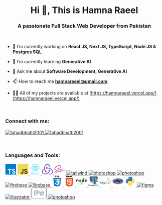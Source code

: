 <h1 align="center">Hi 👋, This is Hamna Raeel</h1>
<h3 align="center">A passionate Full Stack Web Developer from Pakistan</h3>
<br/>

- 🔭 I’m currently working on **React JS, Next JS, TypeScript, Node JS & Postgres SQL**

- 🌱 I’m currently learning **Generative AI**

- 💬 Ask me about **Software Development, Generative AI**

- 📫 How to reach me **hamnaraeel@gmail.com**

- 👨‍💻 All of my projects are available at [https://hamnaraeel.vercel.app/](https://hamnaraeel.vercel.app/)
<br/>
<h3 align="left">Connect with me:</h3>
<p align="left">
    <a href="https://linkedin.com/in/hamnaraeel" target="blank">
        <img align="center"
            src="https://raw.githubusercontent.com/rahuldkjain/github-profile-readme-generator/master/src/images/icons/Social/linked-in-alt.svg"
            alt="fahadbhatti2001" height="30" width="40" />
    </a>
    <a href="https://twitter.com/hamnaraeel" target="blank">
        <img align="center"
            src="https://raw.githubusercontent.com/rahuldkjain/github-profile-readme-generator/master/src/images/icons/Social/twitter.svg"
            alt="fahadbhatti2001" height="30" width="40" />
    </a>
</p>
<br/>
<h3 align="left">Languages and Tools:</h3>
<p align="left">
    <a bg href="https://www.typescriptlang.org/" target="_blank" rel="noreferrer">
        <img src="https://raw.githubusercontent.com/devicons/devicon/master/icons/typescript/typescript-original.svg"
            alt="typescript" width="35" height="35" />
    </a>
    <a href="https://developer.mozilla.org/en-US/docs/Web/JavaScript" target="_blank" rel="noreferrer">
        <img src="https://raw.githubusercontent.com/devicons/devicon/master/icons/javascript/javascript-original.svg"
            alt="javascript" width="35" height="35" />
    </a>
    <a href="https://reactjs.org/" target="_blank" rel="noreferrer">
        <img src="https://raw.githubusercontent.com/devicons/devicon/master/icons/react/react-original-wordmark.svg"
            alt="react" width="35" height="35" />
    </a>
    <a href="https://redux.js.org" target="_blank" rel="noreferrer">
        <img src="https://raw.githubusercontent.com/devicons/devicon/master/icons/redux/redux-original.svg" alt="redux"
            width="35" height="35" />
    </a>
    <a href="https://sass-lang.com" target="_blank" rel="noreferrer">
        <img src="https://raw.githubusercontent.com/devicons/devicon/master/icons/sass/sass-original.svg" alt="sass"
            width="35" height="35" />
    </a>
    <a href="https://tailwindcss.com/" target="_blank" rel="noreferrer">
        <img src="https://www.vectorlogo.zone/logos/tailwindcss/tailwindcss-icon.svg" alt="tailwind" width="35"
            height="35" />
    </a>
     <a href="https://ui.shadcn.com/" target="_blank" rel="noreferrer">
        <img src="https://ui.shadcn.com/apple-touch-icon.png"
            alt="photoshop" width="35" height="35" />
    </a>
     <a href="https://neon.tech/" target="_blank" rel="noreferrer">
        <img src="https://media.licdn.com/dms/image/D4E0BAQGvrlykNx9Xaw/company-logo_200_200/0/1684762073756/neondatabase_logo?e=2147483647&v=beta&t=nQe_W4vqJCk3X9dAHrsbkJWLJe2AurflTYwjd9WyrOo"
            alt="photoshop" width="35" height="35" />
    </a>
     <a href="https://vercel.com/" target="_blank" rel="noreferrer">
        <img src="https://assets.vercel.com/image/upload/front/favicon/vercel/180x180.png" alt="firebase" width="35" height="35" />
    </a>
    <a href="https://firebase.google.com/" target="_blank" rel="noreferrer">
        <img src="https://www.vectorlogo.zone/logos/firebase/firebase-icon.svg" alt="firebase" width="35" height="35" />
    </a>
    <a href="https://www.w3schools.com/css/" target="_blank" rel="noreferrer">
        <img src="https://raw.githubusercontent.com/devicons/devicon/master/icons/css3/css3-original-wordmark.svg"
            alt="css3" width="35" height="35" />
    </a>
    <a href="https://www.w3.org/html/" target="_blank" rel="noreferrer">
        <img src="https://raw.githubusercontent.com/devicons/devicon/master/icons/html5/html5-original-wordmark.svg"
            alt="html5" width="35" height="35" />
    </a>
    <a href="https://nodejs.org" target="_blank" rel="noreferrer">
        <img src="https://raw.githubusercontent.com/devicons/devicon/master/icons/nodejs/nodejs-original-wordmark.svg"
            alt="nodejs" width="35" height="35" />
        </a>
        <a href="https://www.postgresql.org" target="_blank" rel="noreferrer">
            <img src="https://raw.githubusercontent.com/devicons/devicon/master/icons/postgresql/postgresql-original-wordmark.svg"
                alt="postgresql" width="35" height="35" />
        </a>
    <a href="https://www.mysql.com/" target="_blank" rel="noreferrer">
        <img src="https://raw.githubusercontent.com/devicons/devicon/master/icons/mysql/mysql-original-wordmark.svg"
            alt="mysql" width="35" height="35" />
    </a>
    <a href="https://www.php.net" target="_blank" rel="noreferrer">
        <img src="https://raw.githubusercontent.com/devicons/devicon/master/icons/php/php-original.svg" alt="php"
        width="35" height="35" />
    </a>
    <a href="https://www.python.org" target="_blank" rel="noreferrer">
        <img src="https://raw.githubusercontent.com/devicons/devicon/master/icons/python/python-original.svg"
        alt="python" width="35" height="35" />
    </a>
    <a href="https://www.figma.com/" target="_blank" rel="noreferrer">
        <img src="https://www.vectorlogo.zone/logos/figma/figma-icon.svg" alt="figma" width="35" height="35" />
    </a>
    <a href="https://www.adobe.com/in/products/illustrator.html" target="_blank" rel="noreferrer">
        <img src="https://www.vectorlogo.zone/logos/adobe_illustrator/adobe_illustrator-icon.svg" alt="illustrator"
            width="35" height="35" />
    </a>
    <a href="https://www.photoshop.com/en" target="_blank" rel="noreferrer">
        <img src="https://raw.githubusercontent.com/devicons/devicon/master/icons/photoshop/photoshop-line.svg"
            alt="photoshop" width="50" height="35" />
    </a>
    <a href="https://python.langchain.com/docs/get_started/introduction" target="_blank" rel="noreferrer">
        <img src="https://python.langchain.com/img/parrot-chainlink-icon.png"
            alt="photoshop" width="50" height="35" />
    </a>
</p>
